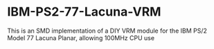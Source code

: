 # IBM-PS2-77-Lacuna-VRM
This is an SMD implementation of a DIY VRM module for the IBM PS/2 Model 77 Lacuna Planar, allowing 100MHz CPU use
